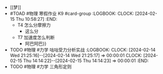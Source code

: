 - [[梦]]
- #TOAD #物理 寒假作业 K9 #card-group
  :LOGBOOK:
  CLOCK: [2024-02-15 Thu 10:58:27]
  :END:
	- T4 怎么分摩擦力
		- 这么分
	- T7 加速度怎么判断
		- 阿巴阿巴}}
- TODO #物理 #力学 咕咕受力分析实战
  :LOGBOOK:
  CLOCK: [2024-02-14 Wed 21:25:16]--[2024-02-14 Wed 21:25:17] =>  00:00:01
  CLOCK: [2024-02-15 Thu 14:14:22]--[2024-02-15 Thu 14:14:23] =>  00:00:01
  :END:
- TODO #物理 #力学 三角形定则